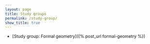 ```yaml
---
layout: page
title: Study groups
permalink: /study-group/
show_title: true
---
```





- [Study group: Formal geometry]({% post_url formal-geometry %})

